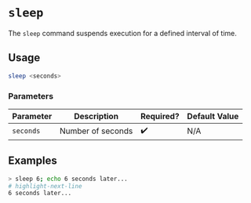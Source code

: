 # `sleep`

The `sleep` command suspends execution for a defined interval of time.

## Usage

```bash
sleep <seconds>
```

### Parameters

| Parameter | Description       | Required? | Default Value |
| --------- | ----------------- | --------- | ------------- |
| `seconds` | Number of seconds | ✔️        | N/A           |

## Examples

```bash title="Print the string '6 seconds later...' after 6 seconds have elapsed"
> sleep 6; echo 6 seconds later...
# highlight-next-line
​6 seconds later...
```
